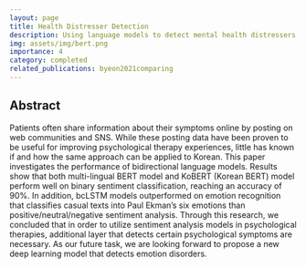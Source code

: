 ```yaml
---
layout: page
title: Health Distresser Detection
description: Using language models to detect mental health distressers from ePAT data
img: assets/img/bert.png
importance: 4
category: completed
related_publications: byeon2021comparing
---
```


## Abstract


Patients often share information about their symptoms online by posting on web communities and SNS. While these posting data have been proven to be useful for improving psychological therapy experiences, little has known if and how the same approach can be applied to Korean. This paper investigates the performance of bidirectional language models. Results show that both multi-lingual BERT model and KoBERT (Korean BERT) model perform well on binary sentiment classification, reaching an accuracy of 90%. In addition, bcLSTM models outperformed on emotion recognition that classifies casual texts into Paul Ekman’s six emotions than positive/neutral/negative sentiment analysis. Through this research, we concluded that in order to utilize sentiment analysis models in psychological therapies, additional layer that detects certain psychological symptoms are necessary. As our future task, we are looking forward to propose a new deep learning model that detects emotion disorders.

<br>
<br>

